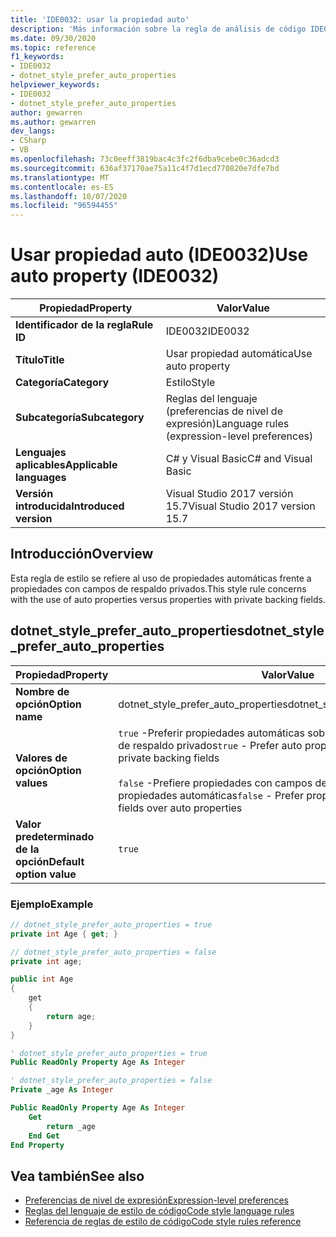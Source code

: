 ```yaml
---
title: 'IDE0032: usar la propiedad auto'
description: 'Más información sobre la regla de análisis de código IDE0032: use Auto (propiedad)'
ms.date: 09/30/2020
ms.topic: reference
f1_keywords:
- IDE0032
- dotnet_style_prefer_auto_properties
helpviewer_keywords:
- IDE0032
- dotnet_style_prefer_auto_properties
author: gewarren
ms.author: gewarren
dev_langs:
- CSharp
- VB
ms.openlocfilehash: 73c0eeff3819bac4c3fc2f6dba9cebe0c36adcd3
ms.sourcegitcommit: 636af37170ae75a11c4f7d1ecd770820e7dfe7bd
ms.translationtype: MT
ms.contentlocale: es-ES
ms.lasthandoff: 10/07/2020
ms.locfileid: "96594455"
---
```

# <a name="use-auto-property-ide0032"></a><span data-ttu-id="0b9fc-103">Usar propiedad auto (IDE0032)</span><span class="sxs-lookup"><span data-stu-id="0b9fc-103">Use auto property (IDE0032)</span></span>

|<span data-ttu-id="0b9fc-104">Propiedad</span><span class="sxs-lookup"><span data-stu-id="0b9fc-104">Property</span></span>|<span data-ttu-id="0b9fc-105">Valor</span><span class="sxs-lookup"><span data-stu-id="0b9fc-105">Value</span></span>|
|-|-|
| <span data-ttu-id="0b9fc-106">**Identificador de la regla**</span><span class="sxs-lookup"><span data-stu-id="0b9fc-106">**Rule ID**</span></span> | <span data-ttu-id="0b9fc-107">IDE0032</span><span class="sxs-lookup"><span data-stu-id="0b9fc-107">IDE0032</span></span> |
| <span data-ttu-id="0b9fc-108">**Título**</span><span class="sxs-lookup"><span data-stu-id="0b9fc-108">**Title**</span></span> | <span data-ttu-id="0b9fc-109">Usar propiedad automática</span><span class="sxs-lookup"><span data-stu-id="0b9fc-109">Use auto property</span></span> |
| <span data-ttu-id="0b9fc-110">**Categoría**</span><span class="sxs-lookup"><span data-stu-id="0b9fc-110">**Category**</span></span> | <span data-ttu-id="0b9fc-111">Estilo</span><span class="sxs-lookup"><span data-stu-id="0b9fc-111">Style</span></span> |
| <span data-ttu-id="0b9fc-112">**Subcategoría**</span><span class="sxs-lookup"><span data-stu-id="0b9fc-112">**Subcategory**</span></span> | <span data-ttu-id="0b9fc-113">Reglas del lenguaje (preferencias de nivel de expresión)</span><span class="sxs-lookup"><span data-stu-id="0b9fc-113">Language rules (expression-level preferences)</span></span> |
| <span data-ttu-id="0b9fc-114">**Lenguajes aplicables**</span><span class="sxs-lookup"><span data-stu-id="0b9fc-114">**Applicable languages**</span></span> | <span data-ttu-id="0b9fc-115">C# y Visual Basic</span><span class="sxs-lookup"><span data-stu-id="0b9fc-115">C# and Visual Basic</span></span> |
| <span data-ttu-id="0b9fc-116">**Versión introducida**</span><span class="sxs-lookup"><span data-stu-id="0b9fc-116">**Introduced version**</span></span> | <span data-ttu-id="0b9fc-117">Visual Studio 2017 versión 15.7</span><span class="sxs-lookup"><span data-stu-id="0b9fc-117">Visual Studio 2017 version 15.7</span></span> |

## <a name="overview"></a><span data-ttu-id="0b9fc-118">Introducción</span><span class="sxs-lookup"><span data-stu-id="0b9fc-118">Overview</span></span>

<span data-ttu-id="0b9fc-119">Esta regla de estilo se refiere al uso de propiedades automáticas frente a propiedades con campos de respaldo privados.</span><span class="sxs-lookup"><span data-stu-id="0b9fc-119">This style rule concerns with the use of auto properties versus properties with private backing fields.</span></span>

## <a name="dotnet_style_prefer_auto_properties"></a><span data-ttu-id="0b9fc-120">dotnet_style_prefer_auto_properties</span><span class="sxs-lookup"><span data-stu-id="0b9fc-120">dotnet_style_prefer_auto_properties</span></span>

|<span data-ttu-id="0b9fc-121">Propiedad</span><span class="sxs-lookup"><span data-stu-id="0b9fc-121">Property</span></span>|<span data-ttu-id="0b9fc-122">Valor</span><span class="sxs-lookup"><span data-stu-id="0b9fc-122">Value</span></span>|
|-|-|
| <span data-ttu-id="0b9fc-123">**Nombre de opción**</span><span class="sxs-lookup"><span data-stu-id="0b9fc-123">**Option name**</span></span> | <span data-ttu-id="0b9fc-124">dotnet_style_prefer_auto_properties</span><span class="sxs-lookup"><span data-stu-id="0b9fc-124">dotnet_style_prefer_auto_properties</span></span>
| <span data-ttu-id="0b9fc-125">**Valores de opción**</span><span class="sxs-lookup"><span data-stu-id="0b9fc-125">**Option values**</span></span> | <span data-ttu-id="0b9fc-126">`true` -Preferir propiedades automáticas sobre propiedades con campos de respaldo privados</span><span class="sxs-lookup"><span data-stu-id="0b9fc-126">`true` - Prefer auto properties over properties with private backing fields</span></span><br /><br /><span data-ttu-id="0b9fc-127">`false` -Prefiere propiedades con campos de respaldo privados sobre propiedades automáticas</span><span class="sxs-lookup"><span data-stu-id="0b9fc-127">`false` - Prefer properties with private backing fields over auto properties</span></span> |
| <span data-ttu-id="0b9fc-128">**Valor predeterminado de la opción**</span><span class="sxs-lookup"><span data-stu-id="0b9fc-128">**Default option value**</span></span> | `true` |

### <a name="example"></a><span data-ttu-id="0b9fc-129">Ejemplo</span><span class="sxs-lookup"><span data-stu-id="0b9fc-129">Example</span></span>

```csharp
// dotnet_style_prefer_auto_properties = true
private int Age { get; }

// dotnet_style_prefer_auto_properties = false
private int age;

public int Age
{
    get
    {
        return age;
    }
}
```

```vb
' dotnet_style_prefer_auto_properties = true
Public ReadOnly Property Age As Integer

' dotnet_style_prefer_auto_properties = false
Private _age As Integer

Public ReadOnly Property Age As Integer
    Get
        return _age
    End Get
End Property
```

## <a name="see-also"></a><span data-ttu-id="0b9fc-130">Vea también</span><span class="sxs-lookup"><span data-stu-id="0b9fc-130">See also</span></span>

- [<span data-ttu-id="0b9fc-131">Preferencias de nivel de expresión</span><span class="sxs-lookup"><span data-stu-id="0b9fc-131">Expression-level preferences</span></span>](expression-level-preferences.md)
- [<span data-ttu-id="0b9fc-132">Reglas del lenguaje de estilo de código</span><span class="sxs-lookup"><span data-stu-id="0b9fc-132">Code style language rules</span></span>](language-rules.md)
- [<span data-ttu-id="0b9fc-133">Referencia de reglas de estilo de código</span><span class="sxs-lookup"><span data-stu-id="0b9fc-133">Code style rules reference</span></span>](index.md)
